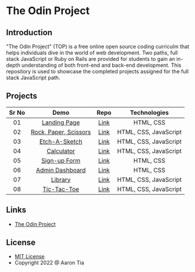 # The Odin Project

<a name="introduction"></a>

## Introduction

"The Odin Project" (TOP) is a free online open source coding curriculm that helps individuals dive in the world of web development. Two paths, full stack JavaScript or Ruby on Rails are provided for students to gain an in-depth understanding of both front-end and back-end development. This repository is used to showcase the completed projects assigned for the full stack JavaScript path.

## Projects

| Sr No |                                            Demo                                             |                                         Repo                                         |     Technologies      |
| :---: | :-----------------------------------------------------------------------------------------: | :----------------------------------------------------------------------------------: | :-------------------: |
|  01   |         [Landing Page](https://atia009.github.io/the-odin-project/01-landing-page/)         |    [Link](https://github.com/atia009/the-odin-project/tree/main/01-landing-page)     |       HTML, CSS       |
|  02   | [Rock, Paper, Scissors](https://atia009.github.io/the-odin-project/02-rock-paper-scissors/) | [Link](https://github.com/atia009/the-odin-project/tree/main/02-rock-paper-scissors) | HTML, CSS, JavaScript |
|  03   |        [Etch-A-Sketch](https://atia009.github.io/the-odin-project/03-etch-a-sketch/)        |    [Link](https://github.com/atia009/the-odin-project/tree/main/03-etch-a-sketch)    | HTML, CSS, JavaScript |
|  04   |           [Calculator](https://atia009.github.io/the-odin-project/04-calculator/)           |     [Link](https://github.com/atia009/the-odin-project/tree/main/04-calculator)      | HTML, CSS, JavaScript |
|  05   |         [Sign-up Form](https://atia009.github.io/the-odin-project/05-sign-up-form)          |    [Link](https://github.com/atia009/the-odin-project/tree/main/05-sign-up-form)     |       HTML, CSS       |
|  06   |      [Admin Dashboard](https://atia009.github.io/the-odin-project/06-admin-dashboard)       |   [Link](https://github.com/atia009/the-odin-project/tree/main/06-admin-dashboard)   |       HTML, CSS       |
|  07   |              [Library](https://atia009.github.io/the-odin-project/07-library)               |       [Link](https://github.com/atia009/the-odin-project/tree/main/07-library)       | HTML, CSS, JavaScript |
|  08   |          [Tic-Tac-Toe](https://atia009.github.io/the-odin-project/07-library)               |       [Link](https://github.com/atia009/the-odin-project/tree/main/08-tic-tac-toe)       | HTML, CSS, JavaScript |

<a name="links"></a>

## Links

- [The Odin Project](http://www.theodinproject.com)

<a name="license"></a>

## License

- [MIT License](https://badges.mit-license.org)
- Copyright 2022 @ Aaron Tia
